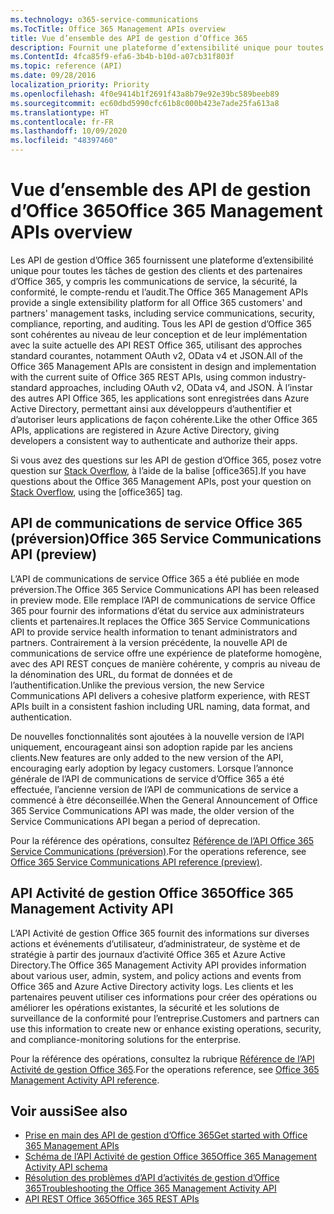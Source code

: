 ```yaml
---
ms.technology: o365-service-communications
ms.TocTitle: Office 365 Management APIs overview
title: Vue d’ensemble des API de gestion d’Office 365
description: Fournit une plateforme d’extensibilité unique pour toutes les tâches de gestion des clients et des partenaires d’Office 365, y compris les communications de service, la sécurité, la conformité, le compte-rendu et l’audit.
ms.ContentId: 4fca85f9-efa6-3b4b-b10d-a07cb31f803f
ms.topic: reference (API)
ms.date: 09/28/2016
localization_priority: Priority
ms.openlocfilehash: 4f0e9414b1f2691f43a8b79e92e39bc589beeb89
ms.sourcegitcommit: ec60dbd5990cfc61b8c000b423e7ade25fa613a8
ms.translationtype: HT
ms.contentlocale: fr-FR
ms.lasthandoff: 10/09/2020
ms.locfileid: "48397460"
---
```

# <a name="office-365-management-apis-overview"></a><span data-ttu-id="e9c2f-103">Vue d’ensemble des API de gestion d’Office 365</span><span class="sxs-lookup"><span data-stu-id="e9c2f-103">Office 365 Management APIs overview</span></span>

<span data-ttu-id="e9c2f-104">Les API de gestion d’Office 365 fournissent une plateforme d’extensibilité unique pour toutes les tâches de gestion des clients et des partenaires d’Office 365, y compris les communications de service, la sécurité, la conformité, le compte-rendu et l’audit.</span><span class="sxs-lookup"><span data-stu-id="e9c2f-104">The Office 365 Management APIs provide a single extensibility platform for all Office 365 customers' and partners' management tasks, including service communications, security, compliance, reporting, and auditing.</span></span> <span data-ttu-id="e9c2f-105">Tous les API de gestion d’Office 365 sont cohérentes au niveau de leur conception et de leur implémentation avec la suite actuelle des API REST Office 365, utilisant des approches standard courantes, notamment OAuth v2, OData v4 et JSON.</span><span class="sxs-lookup"><span data-stu-id="e9c2f-105">All of the Office 365 Management APIs are consistent in design and implementation with the current suite of Office 365 REST APIs, using common industry-standard approaches, including OAuth v2, OData v4, and JSON.</span></span> <span data-ttu-id="e9c2f-106">À l’instar des autres API Office 365, les applications sont enregistrées dans Azure Active Directory, permettant ainsi aux développeurs d’authentifier et d’autoriser leurs applications de façon cohérente.</span><span class="sxs-lookup"><span data-stu-id="e9c2f-106">Like the other Office 365 APIs, applications are registered in Azure Active Directory, giving developers a consistent way to authenticate and authorize their apps.</span></span>

<span data-ttu-id="e9c2f-107">Si vous avez des questions sur les API de gestion d’Office 365, posez votre question sur [Stack Overflow](http://stackoverflow.com/tags/office365), à l’aide de la balise [office365].</span><span class="sxs-lookup"><span data-stu-id="e9c2f-107">If you have questions about the Office 365 Management APIs, post your question on [Stack Overflow](http://stackoverflow.com/tags/office365), using the [office365] tag.</span></span>

## <a name="office-365-service-communications-api-preview"></a><span data-ttu-id="e9c2f-108">API de communications de service Office 365 (préversion)</span><span class="sxs-lookup"><span data-stu-id="e9c2f-108">Office 365 Service Communications API (preview)</span></span>

<span data-ttu-id="e9c2f-109">L’API de communications de service Office 365 a été publiée en mode préversion.</span><span class="sxs-lookup"><span data-stu-id="e9c2f-109">The Office 365 Service Communications API has been released in preview mode.</span></span> <span data-ttu-id="e9c2f-110">Elle remplace l’API de communications de service Office 365 pour fournir des informations d’état du service aux administrateurs clients et partenaires.</span><span class="sxs-lookup"><span data-stu-id="e9c2f-110">It replaces the Office 365 Service Communications API to provide service health information to tenant administrators and partners.</span></span> <span data-ttu-id="e9c2f-111">Contrairement à la version précédente, la nouvelle API de communications de service offre une expérience de plateforme homogène, avec des API REST conçues de manière cohérente, y compris au niveau de la dénomination des URL, du format de données et de l’authentification.</span><span class="sxs-lookup"><span data-stu-id="e9c2f-111">Unlike the previous version, the new Service Communications API delivers a cohesive platform experience, with REST APIs built in a consistent fashion including URL naming, data format, and authentication.</span></span>

<span data-ttu-id="e9c2f-112">De nouvelles fonctionnalités sont ajoutées à la nouvelle version de l’API uniquement, encourageant ainsi son adoption rapide par les anciens clients.</span><span class="sxs-lookup"><span data-stu-id="e9c2f-112">New features are only added to the new version of the API, encouraging early adoption by legacy customers.</span></span> <span data-ttu-id="e9c2f-113">Lorsque l’annonce générale de l’API de communications de service d’Office 365 a été effectuée, l’ancienne version de l’API de communications de service a commencé à être déconseillée.</span><span class="sxs-lookup"><span data-stu-id="e9c2f-113">When the General Announcement of Office 365 Service Communications API was made, the older version of the Service Communications API began a period of deprecation.</span></span> 

<span data-ttu-id="e9c2f-114">Pour la référence des opérations, consultez [Référence de l’API Office 365 Service Communications (préversion)](office-365-service-communications-api-reference.md).</span><span class="sxs-lookup"><span data-stu-id="e9c2f-114">For the operations reference, see [Office 365 Service Communications API reference (preview)](office-365-service-communications-api-reference.md).</span></span>


## <a name="office-365-management-activity-api"></a><span data-ttu-id="e9c2f-115">API Activité de gestion Office 365</span><span class="sxs-lookup"><span data-stu-id="e9c2f-115">Office 365 Management Activity API</span></span>

<span data-ttu-id="e9c2f-116">L’API Activité de gestion Office 365 fournit des informations sur diverses actions et événements d’utilisateur, d’administrateur, de système et de stratégie à partir des journaux d’activité Office 365 et Azure Active Directory.</span><span class="sxs-lookup"><span data-stu-id="e9c2f-116">The Office 365 Management Activity API provides information about various user, admin, system, and policy actions and events from Office 365 and Azure Active Directory activity logs.</span></span> <span data-ttu-id="e9c2f-117">Les clients et les partenaires peuvent utiliser ces informations pour créer des opérations ou améliorer les opérations existantes, la sécurité et les solutions de surveillance de la conformité pour l’entreprise.</span><span class="sxs-lookup"><span data-stu-id="e9c2f-117">Customers and partners can use this information to create new or enhance existing operations, security, and compliance-monitoring solutions for the enterprise.</span></span> 

<span data-ttu-id="e9c2f-118">Pour la référence des opérations, consultez la rubrique [Référence de l’API Activité de gestion Office 365](office-365-management-activity-api-reference.md).</span><span class="sxs-lookup"><span data-stu-id="e9c2f-118">For the operations reference, see [Office 365 Management Activity API reference](office-365-management-activity-api-reference.md).</span></span>

## <a name="see-also"></a><span data-ttu-id="e9c2f-119">Voir aussi</span><span class="sxs-lookup"><span data-stu-id="e9c2f-119">See also</span></span>

- [<span data-ttu-id="e9c2f-120">Prise en main des API de gestion d’Office 365</span><span class="sxs-lookup"><span data-stu-id="e9c2f-120">Get started with Office 365 Management APIs</span></span>](get-started-with-office-365-management-apis.md)
- [<span data-ttu-id="e9c2f-121">Schéma de l’API Activité de gestion Office 365</span><span class="sxs-lookup"><span data-stu-id="e9c2f-121">Office 365 Management Activity API schema</span></span>](office-365-management-activity-api-schema.md)
- [<span data-ttu-id="e9c2f-122">Résolution des problèmes d’API d’activités de gestion d’Office 365</span><span class="sxs-lookup"><span data-stu-id="e9c2f-122">Troubleshooting the Office 365 Management Activity API</span></span>](troubleshooting-the-office-365-management-activity-api.md)
- [<span data-ttu-id="e9c2f-123">API REST Office 365</span><span class="sxs-lookup"><span data-stu-id="e9c2f-123">Office 365 REST APIs</span></span>](https://docs.microsoft.com/previous-versions/office/office-365-api/how-to/platform-development-overview)


